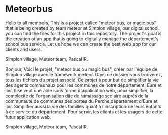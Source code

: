 Meteorbus
===
Hello to all members, 
This is a project called "meteor bus, or magic bus" that is being created by team meteor at Simplon village, our digital school.
you can find the files for this project in this repository.
The project's goal is the creation of an app that is going to digitally manage the département's school bus service.
Let us hope we can create the best web_app for our clients and users. 

Simplon village, Meteor team, Pascal R.

Bonjour,
Voici le projet, "meteor bus ou magic bus", créer par l'équipe de Simplon village avec le framework meteor.
Dans ce dossier vous trouverez, tous les fichiers du projet associé.
Ce projet à pour but de simplifier la vie des agents communaux pour les communes de notre département, Eure et loir.
Il se veut une aide sous forme d'application web, pour simplifier, la complexité de l'organisation dite de ramassage scolaire 
auprès de la communauté de communes des portes du Perche,département d'Eure et loir. 
Simplifier aussi la vie des familles quant à l'inscription de leurs enfants à ce service du département.
Pour servir, les clients et les usagers de cette futur application web.

Simplon village, Meteor team, Pascal R. 




